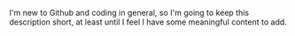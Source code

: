 I'm new to Github and coding in general, so I'm going to keep this description short, at least until I feel I have some meaningful content to add. 

